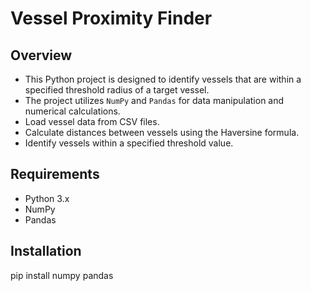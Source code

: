 # Vessel Proximity Finder

## Overview

- This Python project is designed to identify vessels that are within a specified threshold radius of a target vessel.
- The project utilizes `NumPy` and `Pandas` for data manipulation and numerical calculations.
- Load vessel data from CSV files.
- Calculate distances between vessels using the Haversine formula.
- Identify vessels within a specified threshold value.

## Requirements

- Python 3.x
- NumPy
- Pandas

## Installation

pip install numpy pandas
